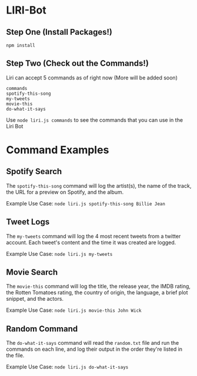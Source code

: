 # LIRI-Bot

## Step One (Install Packages!) ##

```
npm install
```
## Step Two (Check out the Commands!) ##

Liri can accept 5 commands as of right now (More will be added soon)

```
commands
spotify-this-song
my-tweets
movie-this
do-what-it-says
```
Use `node liri.js commands` to see the commands that you can use in the Liri Bot

# Command Examples

## Spotify Search ##

The `spotify-this-song` command will log the artist(s), the name of the track, the URL for a preview on Spotify, and the album.

Example Use Case: `node liri.js spotify-this-song Billie Jean`

## Tweet Logs ##

The `my-tweets` command will log the 4 most recent tweets from a twitter account. Each tweet's content and the time it was created are logged.

Example Use Case: `node liri.js my-tweets`

## Movie Search ##

The `movie-this` command will log the title, the release year, the IMDB rating, the Rotten Tomatoes rating, the country of origin, the language, a brief plot snippet, and the actors.

Example Use Case: `node liri.js movie-this John Wick`

## Random Command ##
The `do-what-it-says` command will read the `random.txt` file and run the commands on each line, and log their output in the order they're listed in the file.

Example Use Case: `node liri.js do-what-it-says` 
